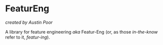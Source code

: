 # FeaturEng

_created by Austin Poor_

A library for feature engineering _aka_ Featur-Eng (or, as those _in-the-know_ refer to it, _featur-ing_).



